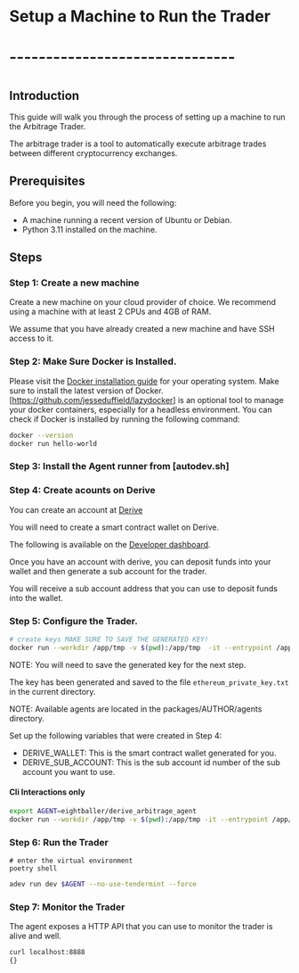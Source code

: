 # Setup a Machine to Run the Trader
# -------------------------------
#

## Introduction

This guide will walk you through the process of setting up a machine to run the Arbitrage Trader.

The arbitrage trader is a tool to automatically execute arbitrage trades between different cryptocurrency exchanges.

## Prerequisites

Before you begin, you will need the following:

- A machine running a recent version of Ubuntu or Debian.
- Python 3.11 installed on the machine.

## Steps 

### Step 1: Create a new machine

Create a new machine on your cloud provider of choice. We recommend using a machine with at least 2 CPUs and 4GB of RAM.

We assume that you have already created a new machine and have SSH access to it.

### Step 2: Make Sure Docker is Installed.

Please visit the [Docker installation guide](https://docs.docker.com/engine/install/) for your operating system.
Make sure to install the latest version of Docker.
[https://github.com/jesseduffield/lazydocker] is an optional tool to manage your docker containers, especially for a headless environment.
You can check if Docker is installed by running the following command:

```bash
docker --version
docker run hello-world
```
### Step 3: Install the Agent runner from [autodev.sh]


### Step 4: Create acounts on Derive
You can create an account at [Derive](https://www.derive.xyz/invite/A0HQW)

You will need to create a smart contract wallet on Derive.

The following is available on the [Developer dashboard](https://www.derive.xyz/developers).

Once you have an account with derive, you can deposit funds into your wallet and then generate a sub account for the trader.

You will receive a sub account address that you can use to deposit funds into the wallet.

### Step 5: Configure the Trader.

```bash
# create keys MAKE SURE TO SAVE THE GENERATED KEY!
docker run --workdir /app/tmp -v $(pwd):/app/tmp  -it --entrypoint /app/.venv/bin/autonomy 8ball030/capitalisation_station:latest generate-key ethereum
```

NOTE: You will need to save the generated key for the next step.

The key has been generated and saved to the file `ethereum_private_key.txt` in the current directory.

NOTE: Available agents are located in the packages/AUTHOR/agents directory.

Set up the following variables that were created in Step 4:
- DERIVE_WALLET: This is the smart contract wallet generated for you.
- DERIVE_SUB_ACCOUNT: This is the sub account id number of the sub account you want to use.


#### Cli Interactions only

```bash
export AGENT=eightballer/derive_arbitrage_agent
docker run --workdir /app/tmp -v $(pwd):/app/tmp -it --entrypoint /app/.venv/bin/python 8ball030/capitalisation_station:latest scripts/generator.py $AGENT
```

### Step 6: Run the Trader

```
# enter the virtual environment
poetry shell
```

```bash
adev run dev $AGENT --no-use-tendermint --force 
```

### Step 7: Monitor the Trader

The agent exposes a HTTP API that you can use to monitor the trader is alive and well.

```bash
curl localhost:8888
{}
```


